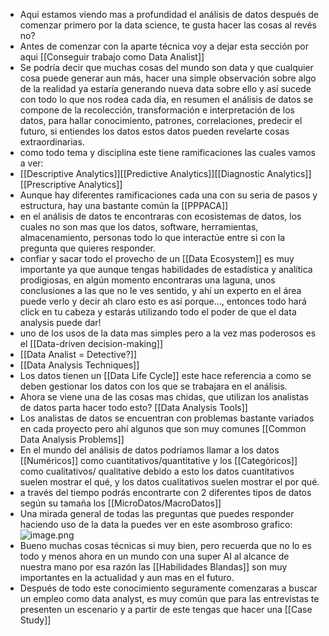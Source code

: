 - Aqui estamos viendo mas a profundidad el análisis de datos después de comenzar primero por la data science, te gusta hacer las cosas al revés no?
- Antes de comenzar con la aparte técnica voy a dejar esta sección por aqui [[Conseguir trabajo como Data Analist]]
- Se podría decir que muchas cosas del mundo son data y que cualquier cosa puede generar aun más, hacer una simple observación sobre algo de la realidad ya estaría generando nueva data sobre ello y así sucede con todo lo que nos rodea cada día, en resumen el análisis de datos se compone de la recolección, transformación e interpretación de los datos, para hallar conocimiento, patrones, correlaciones, predecir el futuro, si entiendes los datos estos datos pueden revelarte cosas extraordinarias.
- como todo tema y disciplina este tiene ramificaciones las cuales vamos a ver:
- [[Descriptive Analytics]][[Predictive Analytics]][[Diagnostic Analytics]][[Prescriptive Analytics]]
- Aunque hay diferentes ramificaciones cada una con su seria de pasos y estructura, hay una bastante común la [[PPPACA]]
- en el análisis de datos te encontraras con ecosistemas de datos, los cuales no son mas que los datos, software, herramientas, almacenamiento, personas todo lo que interactúe entre si con la pregunta que quieres responder.
- confiar y sacar todo el provecho de un [[Data Ecosystem]] es muy importante ya que aunque tengas habilidades de estadística y analítica prodigiosas, en algún momento encontraras una laguna, unos conclusiones a las que no le ves sentido, y ahí un experto en el área puede verlo y decir ah claro esto es así porque..., entonces todo hará click en tu cabeza y estarás utilizando todo el poder de que el data analysis puede dar!
- uno de los usos de la data mas simples pero a la vez mas poderosos es el [[Data-driven decision-making]]
- [[Data Analist = Detective?]]
- [[Data Analysis Techniques]]
- Los datos tienen un [[Data Life Cycle]] este hace referencia a como se deben gestionar los datos con los que se trabajara en el análisis.
- Ahora se viene una de las cosas mas chidas, que utilizan los analistas de datos parta hacer todo esto? [[Data Analysis Tools]]
- Los analistas de datos se encuentran con problemas bastante variados en cada proyecto pero ahí algunos que son muy comunes [[Common Data Analysis Problems]]
- En el mundo del análisis de datos podríamos llamar a los datos [[Numéricos]] como cuantitativos/quantitative y los [[Categóricos]] como cualitativos/ qualitative debido a esto los datos cuantitativos suelen mostrar el qué, y los datos cualitativos suelen mostrar el por qué.
- a través del tiempo podrás encontrarte con 2 diferentes tipos de datos según su tamaña los [[MicroDatos/MacroDatos]]
- Una mirada general de todas las preguntas que puedes responder haciendo uso de la data la puedes ver en este asombroso grafico:
  ![image.png](../assets/image_1687978998656_0.png)
- Bueno muchas cosas técnicas si muy bien, pero recuerda que no lo es todo y menos ahora en un mundo con una super AI al alcance de nuestra mano por esa razón las [[Habilidades Blandas]] son muy importantes en la actualidad y aun mas en el futuro.
- Después de todo este conocimiento  seguramente comenzaras a buscar un empleo como data analyst, es muy común que para las entrevistas te presenten un escenario y a partir de este tengas que hacer una [[Case Study]]